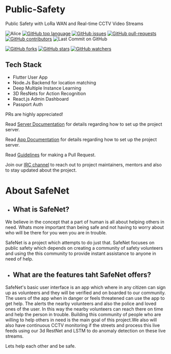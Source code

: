 # Public-Safety
Public Safety with LoRa WAN and Real-time CCTV Video Streams


![Alice](https://github.com/adithyaanilkumar/SafeNet/workflows/Alice/badge.svg)
[![GitHub top language](https://img.shields.io/github/languages/top/adithyaanilkumar/SafeNet?color=yellow&logo=python)]() 
[![GitHub issues](https://img.shields.io/github/issues/adithyaanilkumar/SafeNet.svg)](https://GitHub.com/adithyaanilkumar/SafeNet/issues/)
[![GitHub pull-requests](https://img.shields.io/github/issues-pr/adithyaanilkumar/SafeNet.svg)](https://adithyaanilkumar/SafeNet/webtech//pull/)
[![GitHub contributors](https://img.shields.io/github/contributors/adithyaanilkumar/SafeNet.svg)](https://adithyaanilkumar/SafeNet/webtech/graphs/contributors/)
![Last Commit on GitHub](https://img.shields.io/github/last-commit/adithyaanilkumar/SafeNet.svg)


[![GitHub forks](https://img.shields.io/github/forks/adithyaanilkumar/SafeNet.svg?style=social&label=Fork&maxAge=2592000)](https://github.com/adithyaanilkumar/SafeNet)
[![GitHub stars](https://img.shields.io/github/stars/adithyaanilkumar/SafeNet.svg?style=social&label=Star&maxAge=2592000)](https://github.com/adithyaanilkumar/SafeNet)
[![GitHub watchers](https://img.shields.io/github/watchers/adithyaanilkumar/SafeNet.svg?style=social&label=Watch&maxAge=2592000)](https://github.com/kaiiyer/adithyaanilkumar/SafeNet)

## Tech Stack
- Flutter User App
- Node.Js Backend for location matching
- Deep Multiple Instance Learning 
- 3D ResNets for Action Recognition
- React.js Admin Dashboard
- Passport Auth


PRs are highly appreciated!

Read [Server Documentation](/server/README.md) for details regarding how to set up the project server.

Read [App Documentation](/app/safenet/README.md) for details regarding how to set up the project server.

Read [Guidelines](/CONTRIBUTING.md) for making a Pull Request.

Join our [IRC channel](https://matrix.to/#/!nZSgcehhxBxZCNGjcH:matrix.org?via=matrix.org) to reach out to project maintainers, mentors and also to stay updated about the project.

# About SafeNet

- ## What is SafeNet?
We believe in the concept that a part of human is all about helping others in
need. Whats more important than being safe
and not having to worry about who will be
there for you wen you are in trouble.

SafeNet is a project which attempts to do just
that. SafeNet focuses on public safety which
depends on creating a community of safety
volunteers and using the this community to
provide instant assistance to anyone in need
of help.

- ## What are the features taht SafeNet offers?

SafeNet's basic user interface is an app which
where in any citizen  can sign up
as volunteers and they will be verified and on
boarded to our community. 
The users of the app when in danger or feels threatened can use the app to get help. The
alerts the nearby volunteers and also the
police and loved ones of the user. In this way
the nearby volunteers can reach there on time
and help the person in trouble.
Building this community of people who are willing to help
others in need is the main goal of this
project.We also will also have continuous CCTV monitoring if the streets and process this live feeds using our 3d RestNet and LSTM to do anomaly detection on these live streams.

Lets help each other and be safe.

